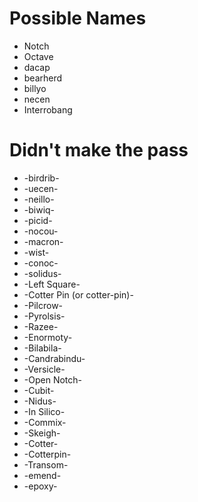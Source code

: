 # Possible Names
- Notch
- Octave
- dacap
- bearherd
- billyo
- necen
- Interrobang

# Didn't make the pass
- -birdrib-
- -uecen-
- -neillo-
- -biwiq-
- -picid-
- -nocou-
- -macron-
- -wist-
- -conoc-
- -solidus-
- -Left Square-
- -Cotter Pin (or cotter-pin)-
- -Pilcrow-
- -Pyrolsis-
- -Razee-
- -Enormoty-
- -Bilabila-
- -Candrabindu-
- -Versicle-
- -Open Notch-
- -Cubit-
- -Nidus-
- -In Silico-
- -Commix-
- -Skeigh-
- -Cotter-
- -Cotterpin-
- -Transom-
- -emend-
- -epoxy-
